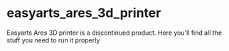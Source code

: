 # easyarts_ares_3d_printer
Easyarts Ares 3D printer is a discontinued product. Here you'll find all the stuff you need to run it properly


